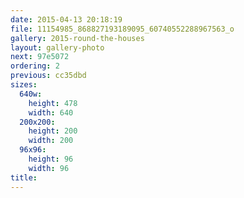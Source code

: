 ```yaml
---
date: 2015-04-13 20:18:19
file: 11154985_868827193189095_60740552288967563_o
gallery: 2015-round-the-houses
layout: gallery-photo
next: 97e5072
ordering: 2
previous: cc35dbd
sizes:
  640w:
    height: 478
    width: 640
  200x200:
    height: 200
    width: 200
  96x96:
    height: 96
    width: 96
title: 
---
```

